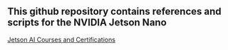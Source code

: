 ## This github repository contains references and scripts for the NVIDIA Jetson Nano

[Jetson AI Courses and Certifications](https://developer.nvidia.com/embedded/learn/jetson-ai-certification-programs)
